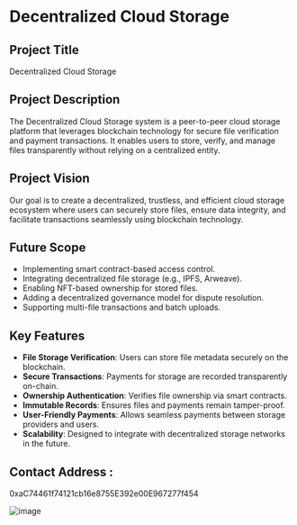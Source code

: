 # Decentralized Cloud Storage

## Project Title

Decentralized Cloud Storage

## Project Description

The Decentralized Cloud Storage system is a peer-to-peer cloud storage platform that leverages blockchain technology for secure file verification and payment transactions. It enables users to store, verify, and manage files transparently without relying on a centralized entity.

## Project Vision

Our goal is to create a decentralized, trustless, and efficient cloud storage ecosystem where users can securely store files, ensure data integrity, and facilitate transactions seamlessly using blockchain technology.

## Future Scope

- Implementing smart contract-based access control.
- Integrating decentralized file storage (e.g., IPFS, Arweave).
- Enabling NFT-based ownership for stored files.
- Adding a decentralized governance model for dispute resolution.
- Supporting multi-file transactions and batch uploads.

## Key Features

- **File Storage Verification**: Users can store file metadata securely on the blockchain.
- **Secure Transactions**: Payments for storage are recorded transparently on-chain.
- **Ownership Authentication**: Verifies file ownership via smart contracts.
- **Immutable Records**: Ensures files and payments remain tamper-proof.
- **User-Friendly Payments**: Allows seamless payments between storage providers and users.
- **Scalability**: Designed to integrate with decentralized storage networks in the future.

## Contact Address :
0xaC74461f74121cb16e8755E392e00E967277f454

![image](https://github.com/user-attachments/assets/a9173b94-3880-4a81-8bca-d6672178255d)
